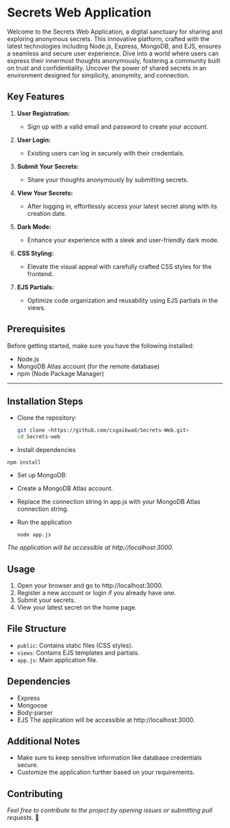 # Secrets Web Application

Welcome to the Secrets Web Application, a digital sanctuary for sharing and exploring anonymous secrets. This innovative platform, crafted with the latest technologies including Node.js, Express, MongoDB, and EJS, ensures a seamless and secure user experience. Dive into a world where users can express their innermost thoughts anonymously, fostering a community built on trust and confidentiality. Uncover the power of shared secrets in an environment designed for simplicity, anonymity, and connection.

## Key Features

1. **User Registration:**
   - Sign up with a valid email and password to create your account.

2. **User Login:**
   - Existing users can log in securely with their credentials.

3. **Submit Your Secrets:**
   - Share your thoughts anonymously by submitting secrets.

4. **View Your Secrets:**
   - After logging in, effortlessly access your latest secret along with its creation date.

5. **Dark Mode:**
   - Enhance your experience with a sleek and user-friendly dark mode.

6. **CSS Styling:**
   - Elevate the visual appeal with carefully crafted CSS styles for the frontend.

7. **EJS Partials:**
   - Optimize code organization and reusability using EJS partials in the views.

## Prerequisites

Before getting started, make sure you have the following installed:

- Node.js
- MongoDB Atlas account (for the remote database)
- npm (Node Package Manager)

---

## Installation Steps

- Clone the repository:

   ```bash
   git clone <https://github.com/csgaikwad/Secrets-Web.git>
   cd Secrets-web

- Install dependencies

```
npm install
```

- Set up MongoDB:
 - Create a MongoDB Atlas account.
 - Replace the connection string in app.js with your MongoDB Atlas connection string.

- Run the application
   ```
   node app.js
   ```

*The application will be accessible at http://localhost:3000.*

## Usage
1. Open your browser and go to http://localhost:3000.
2. Register a new account or login if you already have one.
3. Submit your secrets.
4. View your latest secret on the home page.

## File Structure
- `public`: Contains static files (CSS styles).
- `views`: Contains EJS templates and partials.
- `app.js`: Main application file.

## Dependencies
- Express
- Mongoose
- Body-parser
- EJS
The application will be accessible at http://localhost:3000.

## Additional Notes
- Make sure to keep sensitive information like database credentials secure.
- Customize the application further based on your requirements.

## Contributing
*Feel free to contribute to the project by opening issues or submitting pull requests.*
🚀
